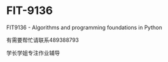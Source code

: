 # FIT-9136
FIT9136 - Algorithms and programming foundations in Python

有需要帮忙请联系489388793

学长学姐专注作业辅导
